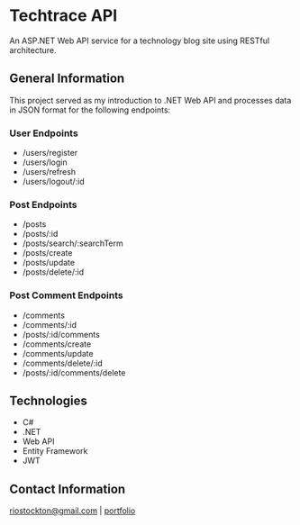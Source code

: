 ﻿# Techtrace API

An ASP.NET Web API service for a technology blog site using RESTful architecture.

## General Information

This project served as my introduction to .NET Web API and processes data in JSON format for the following endpoints:

### User Endpoints

* /users/register
* /users/login
* /users/refresh
* /users/logout/:id

### Post Endpoints

* /posts
* /posts/:id
* /posts/search/:searchTerm
* /posts/create
* /posts/update
* /posts/delete/:id

### Post Comment Endpoints

* /comments
* /comments/:id
* /posts/:id/comments
* /comments/create
* /comments/update
* /comments/delete/:id
* /posts/:id/comments/delete

## Technologies

* C#
* .NET
* Web API
* Entity Framework
* JWT

## Contact Information

riostockton@gmail.com | [portfolio](https://terioch.github.io/portfolio-site/)